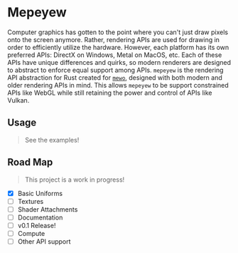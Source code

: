 # Mepeyew

Computer graphics has gotten to the point where you can't just draw pixels onto
the screen anymore.
Rather, rendering APIs are used for drawing in order to efficiently utilize the hardware.
However, each platform has its own preferred APIs: DirectX on Windows, Metal on
MacOS, etc.
Each of these APIs have unique differences and quirks, so modern renderers are
designed to abstract to enforce equal support among APIs.
`mepeyew` is the rendering API abstraction for Rust created for [`mewo`](https://github.com/davnotdev/mewo),
designed with both modern and older rendering APIs in mind.
This allows `mepeyew` to be support constrained APIs like WebGL while still
retaining the power and control of APIs like Vulkan.

## Usage

> See the examples!

## Road Map

> This project is a work in progress!

- [x] Basic Uniforms
- [ ] Textures
- [ ] Shader Attachments
- [ ] Documentation
- [ ] v0.1 Release!
- [ ] Compute
- [ ] Other API support
